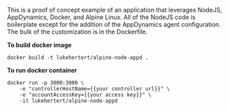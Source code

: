 This is a proof of concept example of an application that leverages NodeJS, AppDynamics, Docker, and Alpine Linux. 
All of the NodeJS code is boilerplate except for the addition of the AppDynamics agent configuration.  The bulk
of the customization is in the Dockerfile.

**To build docker image**

```
docker build -t lukehertert/alpine-node-appd .
```

**To run docker container**
```
docker run -p 3000:3000 \
    -e "controllerHostName={{your controller url}}" \
    -e "accountAccessKey={{your access key}}" \
    -it lukehertert/alpine-node-appd
```